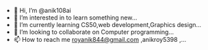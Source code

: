 - 👋 Hi, I’m @anik108ai
- 👀 I’m interested in to learn something new...
- 🌱 I’m currently learning CS50,web development,Graphics design...
- 💞️ I’m looking to collaborate on Computer programming...
- 📫 How to reach me  royanik844@gmail.com ,anikroy5398 ,...

<!---
anik108ai/anik108ai is a ✨ special ✨ repository because its `README.md` (this file) appears on your GitHub profile.
You can click the Preview link to take a look at your changes.
--->
